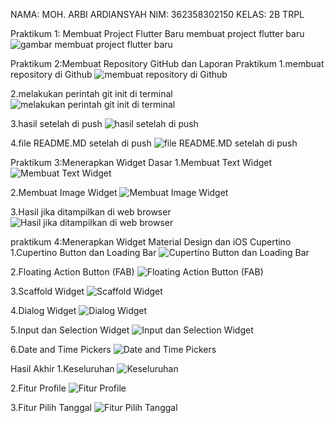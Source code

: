 NAMA: MOH. ARBI ARDIANSYAH
NIM: 362358302150
KELAS: 2B TRPL




Praktikum 1: Membuat Project Flutter Baru
membuat project flutter baru
![gambar membuat project flutter baru](assets/praktikum1.png)

Praktikum 2:Membuat Repository GitHub dan Laporan Praktikum
1.membuat repository di Github
![membuat repository di Github](assets/praktikum2(1).png)

2.melakukan perintah git init di terminal
![melakukan perintah git init di terminal](assets/praktikum2(2).png)

3.hasil setelah di push
![hasil setelah di push](assets/praktikum2(3).png)

4.file README.MD setelah di push
![file README.MD setelah di push](assets/praktikum2(4).png)

Praktikum 3:Menerapkan Widget Dasar
1.Membuat Text Widget
![Membuat Text Widget](assets/praktikum3(1).png)

2.Membuat Image Widget
![Membuat Image Widget](assets/praktikum3(2).png)

3.Hasil jika ditampilkan di web browser
![Hasil jika ditampilkan di web browser](assets/praktikum3(3).png)

praktikum 4:Menerapkan Widget Material Design dan iOS Cupertino
1.Cupertino Button dan Loading Bar
![Cupertino Button dan Loading Bar](assets/praktikum4(1).png)

2.Floating Action Button (FAB)
![ Floating Action Button (FAB)](assets/praktikum4(2).png)

3.Scaffold Widget
![ Scaffold Widget](assets/praktikum4(3).png)

4.Dialog Widget
![Dialog Widget](assets/praktikum4(4).png)

5.Input dan Selection Widget
![ Input dan Selection Widget](assets/praktikum4(5).png)

6.Date and Time Pickers
![Date and Time Pickers](assets/praktikum4(6).png)

Hasil Akhir
1.Keseluruhan
![Keseluruhan](assets/praktikum5(1).png)

2.Fitur Profile
![Fitur Profile](assets/praktikum5(2).png)

3.Fitur Pilih Tanggal
![Fitur Pilih Tanggal](assets/praktikum5(3).png)
